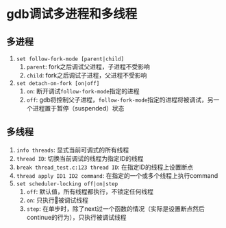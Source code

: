 # gdb调试多进程和多线程

## 多进程

1. `set follow-fork-mode [parent|child]`
    1. `parent`: fork之后调试父进程，子进程不受影响
    2. `child`: fork之后调试子进程，父进程不受影响
2. `set detach-on-fork [on|off]`
    1. `on`: 断开调试`follow-fork-mode`指定的进程
    2. `off`: gdb将控制父子进程，`follow-fork-mode`指定的进程将被调试，另一个进程置于暂停（suspended）状态

## 多线程

1. `info threads`: 显式当前可调式的所有线程
2. `thread ID`: 切换当前调试的线程为指定ID的线程
3. `break thread_test.c:123 thread ID`: 在指定ID的线程上设置断点
4. `thread apply ID1 ID2 command`: 在指定的一个或多个线程上执行command
5. `set scheduler-locking off|on|step`
    1. `off`: 默认值，所有线程都执行，不锁定任何线程
    2. `on`: 只执行被调试线程
    3. `step`: 在单步时，除了next过一个函数的情况（实际是设置断点然后continue的行为），只执行被调试线程
